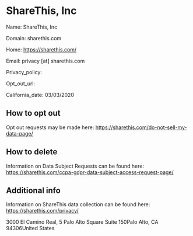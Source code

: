 
# ShareThis, Inc

Name: ShareThis, Inc

Domain: sharethis.com

Home: https://sharethis.com/

Email: privacy [at] sharethis.com

Privacy_policy: 

Opt_out_url: 

California_date: 03/03/2020



## How to opt out

Opt out requests may be made here: https://sharethis.com/do-not-sell-my-data-page/

## How to delete

Information on Data Subject Requests can be found here: https://sharethis.com/ccpa-gdpr-data-subject-access-request-page/

## Additional info

Information on ShareThis data collection can be found here: https://sharethis.com/privacy/

3000 El Camino Real, 5 Palo Alto Square Suite 150Palo Alto, CA 94306United States


